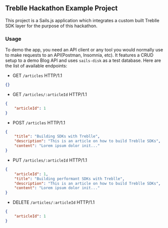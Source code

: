 ## Treblle Hackathon Example Project

This project is a Sails.js application which integrates a custom built Treblle SDK layer for the purpose of this hackathon. 

### Usage
To demo the app, you need an API client or any tool you would normally use to make requests to an API(Postman, Insomnia, etc). It features a CRUD setup to a demo Blog API and uses ```sails-disk``` as a test database. Here are the list of available endpoints:

* GET ```/articles``` HTTP/1.1
```json
{}
```

* GET ```/articles/:articleId``` HTTP/1.1
```json
{
    "articleId": 1
}
```

* POST ```/articles``` HTTP/1.1
```json
{
    "title": "Building SDKs with Treblle",
    "description": "This is an article on how to build Treblle SDKs",
    "content": "Lorem ipsum dolor init..."
}
```

* PUT ```/articles/:articleId``` HTTP/1.1
```json
{
    "articleId": 1,
    "title": "Building performant SDKs with Treblle",
    "description": "This is an article on how to build Treblle SDKs",
    "content": "Lorem ipsum dolor init..."
}
```

* DELETE ```/articles/:articleId``` HTTP/1.1
```json
{
    "articleId": 1
}
```

